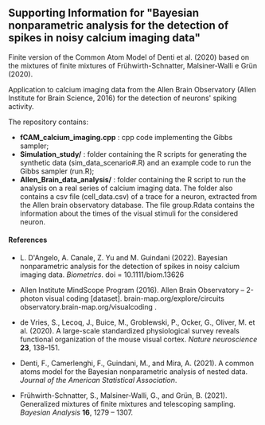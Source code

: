 ## Supporting Information for "Bayesian nonparametric analysis for the detection of spikes in noisy calcium imaging data"

Finite version of the Common Atom Model of Denti et al. (2020) based on the mixtures of finite mixtures of Frühwirth-Schnatter, Malsiner-Walli e Grün (2020).

Application to calcium imaging data from the Allen Brain Observatory (Allen  Institute  for  Brain  Science,  2016) for the detection of neurons' spiking activity.



The repository contains:
- **fCAM_calcium_imaging.cpp** : cpp code implementing the Gibbs sampler;
- **Simulation_study/** : folder containing the R scripts for generating the synthetic data (sim_data_scenario#.R) and an example code to run the Gibbs sampler (run.R);
- **Allen_Brain_data_analysis/** : folder containing the R script to run the analysis on a real series of calcium imaging data. The folder also contains a csv file (cell_data.csv) of a trace for a neuron, extracted from the Allen brain observatory database. The file group.Rdata contains the information about the times of the visual stimuli for the considered neuron.

#### References
- L. D'Angelo, A. Canale, Z. Yu and M. Guindani (2022). Bayesian nonparametric analysis for the detection of spikes in noisy calcium imaging data. *Biometrics*. doi = 10.1111/biom.13626
  
- Allen Institute MindScope Program (2016). Allen Brain Observatory – 2-photon visual coding
[dataset]. brain-map.org/explore/circuits observatory.brain-map.org/visualcoding .

- de Vries, S., Lecoq, J., Buice, M., Groblewski, P., Ocker, G., Oliver, M. et al. (2020). A large-scale standardized physiological survey reveals functional organization of the mouse visual cortex. *Nature neuroscience* **23**, 138–151.

- Denti, F., Camerlenghi, F., Guindani, M., and Mira, A. (2021). A common atoms model for the Bayesian nonparametric analysis of nested data. *Journal of the American Statistical Association*.

- Frühwirth-Schnatter, S., Malsiner-Walli, G., and Grün, B. (2021). Generalized mixtures of finite mixtures and telescoping sampling. *Bayesian Analysis* **16**, 1279 – 1307.
